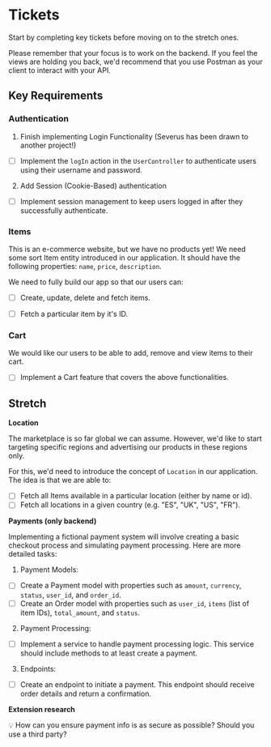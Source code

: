 # Tickets

Start by completing key tickets before moving on to the stretch ones.

Please remember that your focus is to work on the backend. If you feel the views
are holding you back, we'd recommend that you use Postman as your client to
interact with your API.

## Key Requirements

### Authentication

1. Finish implementing Login Functionality (Severus has been drawn to another project!)
- [ ] Implement the `logIn` action in the `UserController` to authenticate users
  using their username and password.

2. Add Session (Cookie-Based) authentication
- [ ] Implement session management to keep users logged in after they
  successfully authenticate.

<!-- OMITTED -->

### Items

This is an e-commerce website, but we have no products yet! We need some sort
Item entity introduced in our application. It should have the following
properties: `name`, `price`, `description`.

We need to fully build our app so that our users can:
- [ ] Create, update, delete and fetch items.
- [ ] Fetch a particular item by it's ID.


### Cart

We would like our users to be able to add, remove and view items to their cart. 

- [ ] Implement a Cart feature that covers the above functionalities.


## Stretch

**Location**

The marketplace is so far global we can assume. However, we'd like to start
targeting specific regions and advertising our products in these regions only.

For this, we'd need to introduce the concept of `Location` in our application.
The idea is that we are able to:

- [ ] Fetch all Items available in a particular location (either by name or id).
- [ ] Fetch all locations in a given country (e.g. "ES", "UK", "US", "FR").

**Payments (only backend)**

Implementing a fictional payment system will involve creating a basic checkout
process and simulating payment processing. Here are more detailed tasks:

1. Payment Models:

- [ ] Create a Payment model with properties such as `amount`, `currency`, `status`,
  `user_id`, and `order_id`.
- [ ] Create an Order model with properties such as `user_id`, `items` (list of item
  IDs), `total_amount`, and `status`.

2. Payment Processing:

- [ ] Implement a service to handle payment processing logic. This service
  should include methods to at least create a payment.

3. Endpoints:

- [ ] Create an endpoint to initiate a payment. This endpoint should receive
  order details and return a confirmation.

**Extension research**

:bulb: How can you ensure payment info is as secure as possible? Should you use
a third party?
